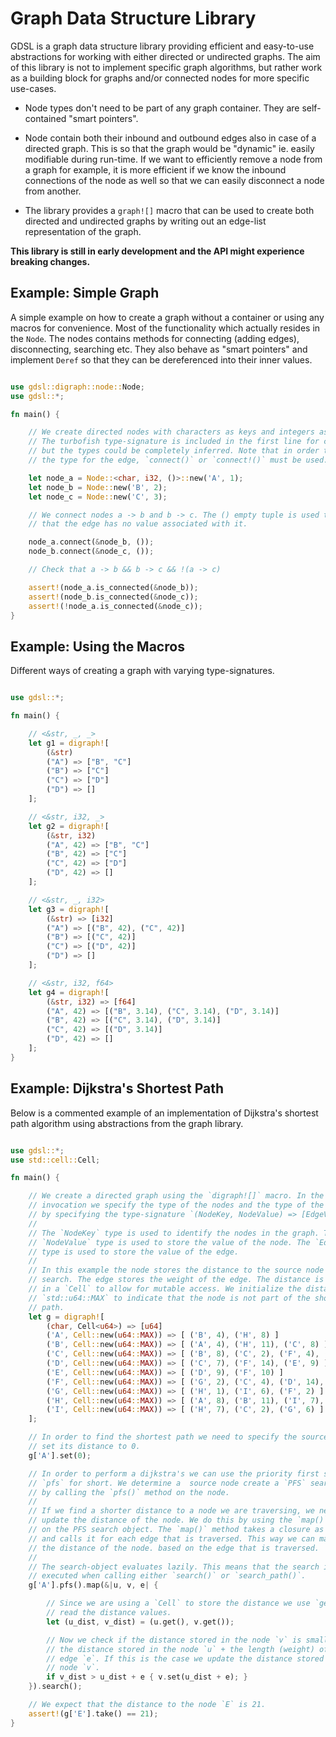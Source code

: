 # Graph Data Structure Library

GDSL is a graph data structure library providing efficient and easy-to-use
abstractions for working with either directed or undirected graphs. The aim of
this library is not to implement specific graph algorithms, but rather work as
a building block for graphs and/or connected nodes for more specific use-cases.

- Node types don't need to be part of any graph container. They are self-contained
"smart pointers".

- Node contain both their inbound and outbound edges also in case of a directed graph.
This is so that the graph would be "dynamic" ie. easily modifiable during run-time. If
we want to efficiently remove a node from a graph for example, it is more efficient if
we know the inbound connections of the node as well so that we can easily disconnect
a node from another.

- The library provides a `graph![]` macro that can be used to create both
directed and undirected graphs by writing out an edge-list representation of the graph.

**This library is still in early development and the API might experience breaking
changes.**

## Example: Simple Graph

A simple example on how to create a graph without a container or using any
macros for convenience. Most of the functionality which actually resides in
the `Node`. The nodes contains methods for connecting (adding edges), disconnecting,
searching etc. They also behave as "smart pointers" and implement `Deref` so that they
can be dereferenced into their inner values.

```rust

use gdsl::digraph::node::Node;
use gdsl::*;

fn main() {

	// We create directed nodes with characters as keys and integers as values.
	// The turbofish type-signature is included in the first line for clarity,
	// but the types could be completely inferred. Note that in order to infer
	// the type for the edge, `connect()` or `connect!()` must be used.

	let node_a = Node::<char, i32, ()>::new('A', 1);
	let node_b = Node::new('B', 2);
	let node_c = Node::new('C', 3);

	// We connect nodes a -> b and b -> c. The () empty tuple is used to denote
	// that the edge has no value associated with it.

	node_a.connect(&node_b, ());
	node_b.connect(&node_c, ());

	// Check that a -> b && b -> c && !(a -> c)

	assert!(node_a.is_connected(&node_b));
	assert!(node_b.is_connected(&node_c));
	assert!(!node_a.is_connected(&node_c));
}

```

## Example: Using the Macros

Different ways of creating a graph with varying type-signatures.

```rust

use gdsl::*;

fn main() {

	// <&str, _, _>
	let g1 = digraph![
		(&str)
		("A") => ["B", "C"]
		("B") => ["C"]
		("C") => ["D"]
		("D") => []
	];

	// <&str, i32, _>
	let g2 = digraph![
		(&str, i32)
		("A", 42) => ["B", "C"]
		("B", 42) => ["C"]
		("C", 42) => ["D"]
		("D", 42) => []
	];

	// <&str, _, i32>
	let g3 = digraph![
		(&str) => [i32]
		("A") => [("B", 42), ("C", 42)]
		("B") => [("C", 42)]
		("C") => [("D", 42)]
		("D") => []
	];

	// <&str, i32, f64>
	let g4 = digraph![
		(&str, i32) => [f64]
		("A", 42) => [("B", 3.14), ("C", 3.14), ("D", 3.14)]
		("B", 42) => [("C", 3.14), ("D", 3.14)]
		("C", 42) => [("D", 3.14)]
		("D", 42) => []
	];
}

```

## Example: Dijkstra's Shortest Path

Below is a commented example of an implementation of Dijkstra's shortest path
algorithm using abstractions from the graph library.

```rust

use gdsl::*;
use std::cell::Cell;

fn main() {

	// We create a directed graph using the `digraph![]` macro. In the macro
	// invocation we specify the type of the nodes and the type of the edges
	// by specifying the type-signature `(NodeKey, NodeValue) => [EdgeValue]`.
	//
	// The `NodeKey` type is used to identify the nodes in the graph. The
	// `NodeValue` type is used to store the value of the node. The `EdgeValue`
	// type is used to store the value of the edge.
	//
	// In this example the node stores the distance to the source node of the
	// search. The edge stores the weight of the edge. The distance is wrapped
	// in a `Cell` to allow for mutable access. We initialize the distance to
	// `std::u64::MAX` to indicate that the node is not part of the shortest
	// path.
	let g = digraph![
		(char, Cell<u64>) => [u64]
		('A', Cell::new(u64::MAX)) => [ ('B', 4), ('H', 8) ]
		('B', Cell::new(u64::MAX)) => [ ('A', 4), ('H', 11), ('C', 8) ]
		('C', Cell::new(u64::MAX)) => [ ('B', 8), ('C', 2), ('F', 4), ('D', 7) ]
		('D', Cell::new(u64::MAX)) => [ ('C', 7), ('F', 14), ('E', 9) ]
		('E', Cell::new(u64::MAX)) => [ ('D', 9), ('F', 10) ]
		('F', Cell::new(u64::MAX)) => [ ('G', 2), ('C', 4), ('D', 14), ('E', 10) ]
		('G', Cell::new(u64::MAX)) => [ ('H', 1), ('I', 6), ('F', 2) ]
		('H', Cell::new(u64::MAX)) => [ ('A', 8), ('B', 11), ('I', 7), ('G', 1) ]
		('I', Cell::new(u64::MAX)) => [ ('H', 7), ('C', 2), ('G', 6) ]
	];

	// In order to find the shortest path we need to specify the source node and
	// set its distance to 0.
	g['A'].set(0);

	// In order to perform a dijkstra's we can use the priority first search or
	// `pfs` for short. We determine a  source node create a `PFS` search-object
	// by calling the `pfs()` method on the node.
	//
	// If we find a shorter distance to a node we are traversing, we need to
	// update the distance of the node. We do this by using the `map()` method
	// on the PFS search object. The `map()` method takes a closure as argument
	// and calls it for each edge that is traversed. This way we can manipulate
	// the distance of the node. based on the edge that is traversed.
	//
	// The search-object evaluates lazily. This means that the search is only
	// executed when calling either `search()` or `search_path()`.
	g['A'].pfs().map(&|u, v, e| {

		// Since we are using a `Cell` to store the distance we use `get()` to
		// read the distance values.
		let (u_dist, v_dist) = (u.get(), v.get());

		// Now we check if the distance stored in the node `v` is smaller than
		// the distance stored in the node `u` + the length (weight) of the
		// edge `e`. If this is the case we update the distance stored in the
		// node `v`.
		if v_dist > u_dist + e { v.set(u_dist + e); }
	}).search();

	// We expect that the distance to the node `E` is 21.
	assert!(g['E'].take() == 21);
}

```
